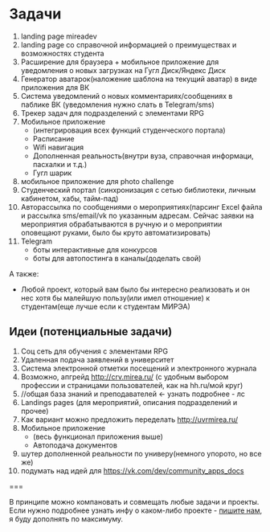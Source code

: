 # Задачи

1. landing page mireadev
1. landing page со справочной информацией о преимуществах и возможностях студента
1. Расширение для браузера + мобильное приложение для уведомления о новых загрузках на Гугл Диск/Яндекс Диск
1. Генератор аватарок(наложение шаблона на текущий аватар) в виде приложения для ВК
1. Система уведомлений о новых комментариях/сообщениях в паблике ВК (уведомления нужно слать в Telegram/sms)
2. Трекер задач для подразделений с элементами RPG
5. Мобильное приложение
    * (интегрировация всех функций студенческого портала)
    * Расписание
    * Wifi навигация
    * Дополненная реальность(внутри вуза, справочная информаци, пасхалки и т.д.)
    * Гугл шарик
3. мобильное приложение для photo challenge
1. Студенческий портал (синхронизация с сетью библиотеки, личным кабинетом, хабы, тайм-пад)
6. Авторассылка по сообщениями о мероприятиях(парсинг Excel файла и рассылка sms/email/vk по указанным адресам. Сейчас заявки на мероприятия обрабатываются в ручную и о мероприятии оповещают руками, было бы круто автоматизировать)
1. Telegram
    * боты интерактивные для конкурсов
    * боты для автопостинга в каналы(доделать свой)
    
А также: 

* Любой проект, который вам было бы интересно реализовать и он нес хотя бы малейшую пользу(или имел отношение) к студентам(еще лучше если к студентам МИРЭА)

## Идеи (потенциальные задачи)

1. Соц сеть для обучения с элементами RPG
4. Удаленная подача заявлений в университет
5. Система электронной отметки посещений и электронного журнала
1. Возможно, апгрейд http://crv.mirea.ru/ (с удобным выбором профессии и страницами пользователей, как на hh.ru/мой круг)
8. //общая база знаний и преподавателей <- узнать подробнее - лс
7. Landings pages (для мероприятий, описания подразделений и прочее)
11. Как вариант можно предложить переделать http://uvrmirea.ru/
10. Мобильное приложение
    * (весь функционал приложения выше)
    * Автоподача документов
11. шутер дополненной реальности по универу(немного упорото, но все же)
12. подумать над идей для https://vk.com/dev/community_apps_docs

===

В принципе можно компановать и совмещать любые задачи и проекты.
Если нужно подробнее узнать инфу о каком-либо проекте - [пишите нам](./contacts.md), я буду дополнять по максимуму.
